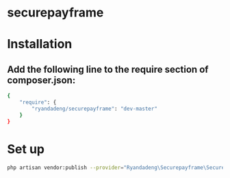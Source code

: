 # securepayframe

# Installation

## Add the following line to the require section of composer.json:
```sh
{
    "require": {
        "ryandadeng/securepayframe": "dev-master"
    }
}
```

# Set up
```sh
php artisan vendor:publish --provider="Ryandadeng\Securepayframe\SecurePayFrameServiceProvider"
```
